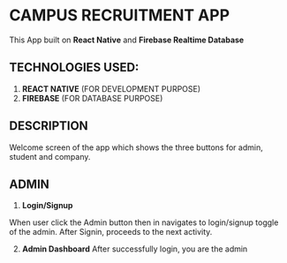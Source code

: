 # CAMPUS RECRUITMENT APP

This App built on **React Native** and **Firebase Realtime Database**

## TECHNOLOGIES USED:
1. **REACT NATIVE** (FOR DEVELOPMENT PURPOSE)
2. **FIREBASE** (FOR DATABASE PURPOSE)


## DESCRIPTION

Welcome screen of the app which shows the three buttons for admin, student and company. 


## ADMIN

1. **Login/Signup**

 When user click the Admin button then in navigates to login/signup toggle of the admin. After Signin, proceeds to the next activity.

2. **Admin Dashboard**
After successfully login, you are the admin
